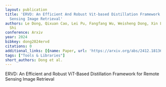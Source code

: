 ```yaml
---
layout: publication
title: 'ERVD: An Efficient And Robust Vit-based Distillation Framework For Remote
  Sensing Image Retrieval'
authors: Le Dong, Qixuan Cao, Lei Pu, Fangfang Wu, Weisheng Dong, Xin Li, Guangming
  Shi
conference: Arxiv
year: 2024
bibkey: dong2024ervd
citations: 0
additional_links: [{name: Paper, url: 'https://arxiv.org/abs/2412.18136'}]
tags: ["Tools & Libraries"]
short_authors: Dong et al.
---
```

ERVD: An Efficient and Robust ViT-Based Distillation Framework for Remote
Sensing Image Retrieval